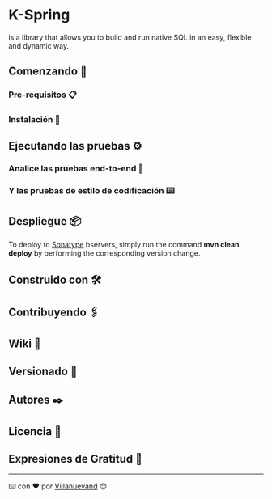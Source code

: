 # K-Spring

<KSearch/> is a library that allows you to build and run native SQL in an easy, flexible and dynamic way.

## Comenzando 🚀

### Pre-requisitos 📋

### Instalación 🔧

## Ejecutando las pruebas ⚙️

### Analice las pruebas end-to-end 🔩

### Y las pruebas de estilo de codificación ⌨️


## Despliegue 📦

To deploy to <a href="https://s01.oss.sonatype.org/#nexus-search;quick~k-spring">Sonatype</a> bservers, simply run the command <b>mvn clean deploy</b> by performing the corresponding version change.

## Construido con 🛠️

## Contribuyendo 🖇️

## Wiki 📖

## Versionado 📌

## Autores ✒️

## Licencia 📄

## Expresiones de Gratitud 🎁


---
⌨️ con ❤️ por [Villanuevand](https://github.com/Villanuevand) 😊
